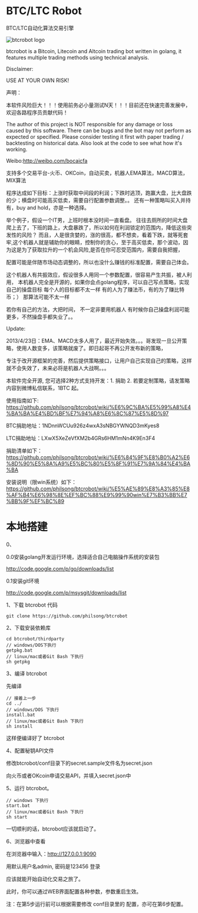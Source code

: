 BTC/LTC Robot
===========
BTC/LTC自动化算法交易引擎

![btcrobot logo](
https://raw.githubusercontent.com/philsong/btcrobot/master/static/images/demo/hacking-bitcoin-with-go.png)

  btcrobot is a Bitcoin, Litecoin and Altcoin trading bot written in golang,
  it features multiple trading methods using technical analysis.

  Disclaimer:

  USE AT YOUR OWN RISK!
  
  声明：
  
  本软件风险巨大！！！使用前务必小量测试N天！！！目前还在快速完善发展中，欢迎各路程序员贡献代码！

  The author of this project is NOT responsible for any damage or loss caused
  by this software. There can be bugs and the bot may not perform as expected
  or specified. Please consider testing it first with paper trading /
  backtesting on historical data. Also look at the code to see what how
  it's working.

  Weibo:http://weibo.com/bocaicfa


支持多个交易平台-火币、OKCoin，自动买卖，机器人EMA算法，MACD算法，MIX算法

程序达成如下目标：上涨时获取中间段的利润；下跌时逃顶，跑赢大盘，比大盘跌的少；横盘时可能高买低卖，需要自行配置参数调整。。
还有一种策略叫买入并持有，buy and hold，亦是一种选择。


举个例子，假设一个IT男，上班时根本没时间一直看盘。
往往去厕所的时间大盘爬上去了，下班的路上，大盘暴跌了，所以如何在利润锁定的范围内，降低这些突发性的风险？
而且，人是很贪婪的，涨的很高，都不想卖，看着下跌，就等死套牢,这个机器人就是辅助你的眼睛，控制你的贪心，至于高买低卖，那个波动，因为这是为了获取拉升的一个机会风险,是否在你可忍受范围内，需要自我把握，

配置可能是伴随市场动态调整的，所以也没什么赚钱的标准配置，需要自己体会。

这个机器人有共振效应，假设很多人用同一个参数配置，很容易产生共振，被人利用，
本机器人完全是开源的，如果你会点golang程序，可以自己写点策略，实现自己的操盘目标
每个人的目标都不太一样
有的人为了赚法币，有的为了赚比特币；）
那算法可能不太一样


若你有自己的方法，大把时间， 不一定非要用机器人
有时候你自己操盘利润可能更多，不然操盘手都失业了。。

Update: 

2013/4/23日：EMA、MACD太多人用了，最近开始失效。。。哥发现一旦公开策略，使用人数变多，该策略就废了。即日起哥不再公开发布新的策略，

专注于改开源框架的完善，然后提供策略接口，让用户自己实现自己的策略，这样就不会失效了，未来必将是机器人大战啊。。。

本软件完全开源, 您可选择2种方式支持开发：1. 捐助 2. 若要定制策略，请发策略内容到微博私信联系，1BTC 起。

使用指南如下:
https://github.com/philsong/btcrobot/wiki/%E6%9C%BA%E5%99%A8%E4%BA%BA%E4%BD%BF%E7%94%A8%E6%8C%87%E5%8D%97 

BTC捐助地址：1NDnnWCUu926z4wxA3sNBGYWNQD3mKyes8

LTC捐助地址：LXwX5XeZeVfXM2b4GRs6HM1mNn4K9En3F4

捐助清单如下：
https://github.com/philsong/btcrobot/wiki/%E6%84%9F%E8%B0%A2%E6%8D%90%E5%8A%A9%E5%BC%80%E5%8F%91%E7%9A%84%E4%BA%BA


安装说明（限win系统）如下：
https://github.com/philsong/btcrobot/wiki/%E5%AE%89%E8%A3%85%E8%AF%B4%E6%98%8E%EF%BC%88%E9%99%90win%E7%B3%BB%E7%BB%9F%EF%BC%89

# 本地搭建 #

0、

0.0安装golang开发运行环境，选择适合自己电脑操作系统的安装包
  
  http://code.google.com/p/go/downloads/list

0.1安装git环境

  http://code.google.com/p/msysgit/downloads/list

1、下载 btcrobot 代码
	
	git clone https://github.com/philsong/btcrobot

2、下载安装依赖库

	cd btcrobot/thirdparty
	// windows/DOS下执行
	getpkg.bat
	// linux/mac或者Git Bash 下执行
	sh getpkg

3、编译 btcrobot

先编译

	// 接着上一步
	cd ../
	// windows/DOS 下执行
	install.bat
	// linux/mac或者Git Bash 下执行
	sh install
	
这样便编译好了 btcrobot

4、配置秘钥API文件

修改btcrobot/conf目录下的secret.sample文件名为secret.json

向火币或者OKcoin申请交易API，并填入secret.json中

5、运行 btcrobot。

	// windows 下执行
	start.bat
	// linux/mac或者Git Bash 下执行
	sh start

一切顺利的话，btcrobot应该就启动了。

6、浏览器中查看

在浏览器中输入：http://127.0.0.1:9090

用默认用户名admin, 密码是123456 登录

应该就能开始自动化交易之旅了。

此时，你可以通过WEB界面配置各种参数，参数重启生效。


注：在第5步运行前可以根据需要修改 conf目录里的 配置，亦可在第6步配置。

